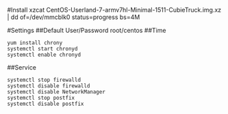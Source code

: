 #Install
xzcat CentOS-Userland-7-armv7hl-Minimal-1511-CubieTruck.img.xz | dd of=/dev/mmcblk0 status=progress bs=4M

#Settings
##Default User/Password
root/centos
##Time
```
yum install chrony
systemctl start chronyd
systemctl enable chronyd
```

##Service
```
systemctl stop firewalld
systemctl disable firewalld
systemctl disable NetworkManager
systemctl stop postfix
systemctl disable postfix
```
